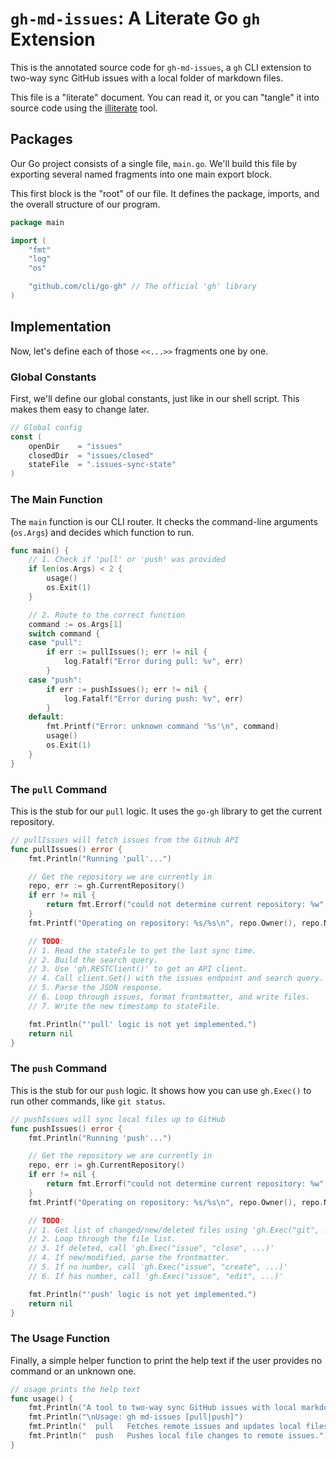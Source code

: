 # `gh-md-issues`: A Literate Go `gh` Extension

This is the annotated source code for `gh-md-issues`, a `gh` CLI extension to two-way sync GitHub issues with a local folder of markdown files.

This file is a "literate" document. You can read it, or you can "tangle" it into source code using the [illiterate](https://github.com/apiad/illiterate) tool.

## Packages

Our Go project consists of a single file, `main.go`. We'll build this file by exporting several named fragments into one main export block.

This first block is the "root" of our file. It defines the package, imports, and the overall structure of our program.

```go {export=main.go}
package main

import (
    "fmt"
    "log"
    "os"

    "github.com/cli/go-gh" // The official 'gh' library
)

```

## Implementation

Now, let's define each of those `<<...>>` fragments one by one.

### Global Constants

First, we'll define our global constants, just like in our shell script. This makes them easy to change later.

```go {export=main.go}
// Global config
const (
    openDir    = "issues"
    closedDir  = "issues/closed"
    stateFile  = ".issues-sync-state"
)

```

### The Main Function

The `main` function is our CLI router. It checks the command-line arguments (`os.Args`) and decides which function to run.

```go {export=main.go}
func main() {
    // 1. Check if 'pull' or 'push' was provided
    if len(os.Args) < 2 {
        usage()
        os.Exit(1)
    }

    // 2. Route to the correct function
    command := os.Args[1]
    switch command {
    case "pull":
        if err := pullIssues(); err != nil {
            log.Fatalf("Error during pull: %v", err)
        }
    case "push":
        if err := pushIssues(); err != nil {
            log.Fatalf("Error during push: %v", err)
        }
    default:
        fmt.Printf("Error: unknown command '%s'\n", command)
        usage()
        os.Exit(1)
    }
}

```

### The `pull` Command

This is the stub for our `pull` logic. It uses the `go-gh` library to get the current repository.

```go {export=main.go}
// pullIssues will fetch issues from the GitHub API
func pullIssues() error {
    fmt.Println("Running 'pull'...")

    // Get the repository we are currently in
    repo, err := gh.CurrentRepository()
    if err != nil {
        return fmt.Errorf("could not determine current repository: %w", err)
    }
    fmt.Printf("Operating on repository: %s/%s\n", repo.Owner(), repo.Name())

    // TODO:
    // 1. Read the stateFile to get the last sync time.
    // 2. Build the search query.
    // 3. Use 'gh.RESTClient()' to get an API client.
    // 4. Call client.Get() with the issues endpoint and search query.
    // 5. Parse the JSON response.
    // 6. Loop through issues, format frontmatter, and write files.
    // 7. Write the new timestamp to stateFile.

    fmt.Println("'pull' logic is not yet implemented.")
    return nil
}

```

### The `push` Command

This is the stub for our `push` logic. It shows how you can use `gh.Exec()` to run other commands, like `git status`.

```go {export=main.go}
// pushIssues will sync local files up to GitHub
func pushIssues() error {
    fmt.Println("Running 'push'...")

    // Get the repository we are currently in
    repo, err := gh.CurrentRepository()
    if err != nil {
        return fmt.Errorf("could not determine current repository: %w", err)
    }
    fmt.Printf("Operating on repository: %s/%s\n", repo.Owner(), repo.Name())

    // TODO:
    // 1. Get list of changed/new/deleted files using 'gh.Exec("git", ...)'
    // 2. Loop through the file list.
    // 3. If deleted, call 'gh.Exec("issue", "close", ...)'
    // 4. If new/modified, parse the frontmatter.
    // 5. If no number, call 'gh.Exec("issue", "create", ...)'
    // 6. If has number, call 'gh.Exec("issue", "edit", ...)'

    fmt.Println("'push' logic is not yet implemented.")
    return nil
}

```

### The Usage Function

Finally, a simple helper function to print the help text if the user provides no command or an unknown one.

```go {export=main.go}
// usage prints the help text
func usage() {
    fmt.Println("A tool to two-way sync GitHub issues with local markdown files.")
    fmt.Println("\nUsage: gh md-issues [pull|push]")
    fmt.Println("  pull   Fetches remote issues and updates local files.")
    fmt.Println("  push   Pushes local file changes to remote issues.")
}

```
